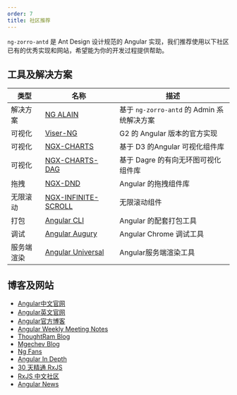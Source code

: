 ```yaml
---
order: 7
title: 社区推荐
---
```


`ng-zorro-antd` 是 Ant Design 设计规范的 Angular 实现，我们推荐使用以下社区已有的优秀实现和网站，希望能为你的开发过程提供帮助。

## 工具及解决方案

类型 | 名称 | 描述
----|----|--------
解决方案|[NG ALAIN](http://ng-alain.com/) | 基于 `ng-zorro-antd` 的 Admin 系统解决方案
可视化|[Viser-NG](https://viserjs.github.io/docs.html) | G2 的 Angular 版本的官方实现
可视化|[NGX-CHARTS](https://swimlane.github.io/ngx-charts/) | 基于 D3 的Angular 可视化组件库
可视化|[NGX-CHARTS-DAG](https://swimlane.github.io/ngx-graph/) | 基于 Dagre 的有向无环图可视化组件库
拖拽|[NGX-DND](https://swimlane.github.io/ngx-dnd/) | Angular 的拖拽组件库
无限滚动|[NGX-INFINITE-SCROLL](https://github.com/orizens/ngx-infinite-scroll) | 无限滚动组件
打包 |[Angular CLI](https://cli.angular.io/) | Angular 的配套打包工具
调试|[Angular Augury](https://augury.angular.io/) | Angular Chrome 调试工具
服务端渲染|[Angular Universal](https://universal.angular.io/) | Angular服务端渲染工具

## 博客及网站
- [Angular中文官网](https://angular.cn/)
- [Angular英文官网](https://angular.io/)
- [Angular官方博客](https://blog.angular.io/)
- [Angular Weekly Meeting Notes](http://g.co/ng/weekly-notes)
- [ThoughtRam Blog](https://blog.thoughtram.io/)
- [Mgechev Blog](http://blog.mgechev.com/)
- [Ng Fans](http://www.ngfans.net)
- [Angular In Depth](https://blog.angularindepth.com/)
- [30 天精通 RxJS](https://ithelp.ithome.com.tw/users/20103367/ironman/1199)
- [RxJS 中文社区](https://github.com/RxJS-CN)
- [Angular News](https://zhuanlan.zhihu.com/angular-news)

